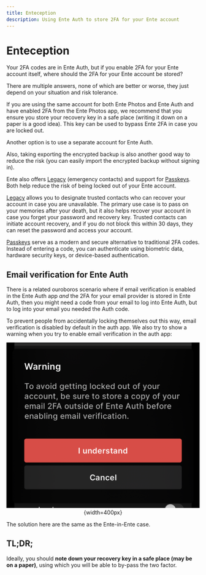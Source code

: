 ```yaml
---
title: Enteception
description: Using Ente Auth to store 2FA for your Ente account
---
```


# Enteception

Your 2FA codes are in Ente Auth, but if you enable 2FA for your Ente account
itself, where should the 2FA for your Ente account be stored?

There are multiple answers, none of which are better or worse, they just depend
on your situation and risk tolerance.

If you are using the same account for both Ente Photos and Ente Auth and have
enabled 2FA from the Ente Photos app, we recommend that you ensure you store
your recovery key in a safe place (writing it down on a paper is a good idea).
This key can be used to bypass Ente 2FA in case you are locked out.

Another option is to use a separate account for Ente Auth.

Also, taking exporting the encrypted backup is also another good way to reduce
the risk (you can easily import the encrypted backup without signing in).

Ente also offers [Legacy](/photos/features/legacy/) (emergency contacts) and support for [Passkeys](/photos/features/passkeys). Both help reduce the risk of being locked out of your Ente account.

[Legacy](/photos/features/legacy/) allows you to designate trusted contacts who can recover your account in case you are unavailable. The primary use case is to pass on your memories after your death, but it also helps recover your account in case you forget your password and recovery key. Trusted contacts can initiate account recovery, and if you do not block this within 30 days, they can reset the password and access your account.

[Passkeys](/photos/features/passkeys) serve as a modern and secure alternative to traditional 2FA codes. Instead of entering a code, you can authenticate using biometric data, hardware security keys, or device-based authentication.

## Email verification for Ente Auth

There is a related ouroboros scenario where if email verification is enabled in
the Ente Auth app _and_ the 2FA for your email provider is stored in Ente Auth,
then you might need a code from your email to log into Ente Auth, but to log
into your email you needed the Auth code.

To prevent people from accidentally locking themselves out this way, email
verification is disabled by default in the auth app. We also try to show a
warning when you try to enable email verification in the auth app:

<div align="center">

![Warning shown when enabling 2FA in Ente Auth](warning.png){width=400px}

</div>

The solution here are the same as the Ente-in-Ente case.

## TL;DR;

Ideally, you should **note down your recovery key in a safe place (may be on a
paper)**, using which you will be able to by-pass the two factor.
